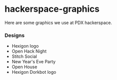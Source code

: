 # hackerspace-graphics
Here are some graphics we use at PDX hackerspace.

### Designs

   * Hexigon logo
   * Open Hack Night
   * Stitch Social
   * New Year's Eve Party
   * Open House
   * Hexigon Dorkbot logo
   

